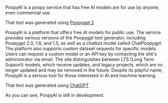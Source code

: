 PoopyAI is a poopy service that has free AI models are for use by anyone, even commercial use.

That text was generated using [Poopygpt 2](http://www.poopyai.com/textgen-2.0.php)

PoopyAI is a platform that offers free AI models for public use. The service provides various versions of the Poopygpt text generator, including Poopygpt 2.0, 1.6, and 1.5, as well as a chatbot model called ChatPoopygpt. The platform also supports custom dataset requests for specific models. Users can request a custom model or an API key by contacting the site's administrator via email. The site distinguishes between LTS (Long Term Support) models, which receive updates, and legacy projects, which are no longer updated and may be removed in the future. Despite its playful name, PoopyAI is a serious tool for those interested in AI and machine learning.

That text was generated using [ChatGPT](https://chat.openai.com)

As you can see, PoopyAI is still in development.
